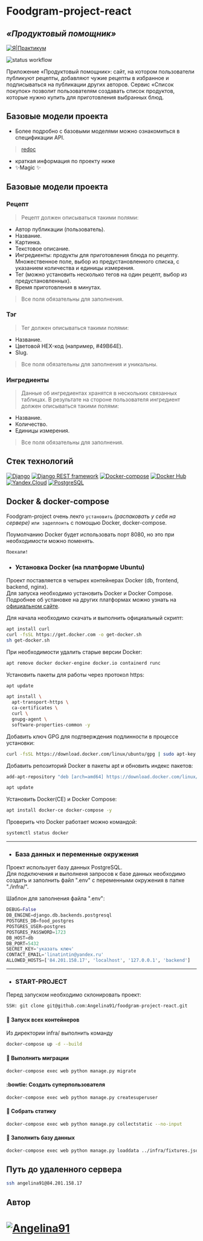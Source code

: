# Foodgram-project-react
## _«Продуктовый помощник»_

[![Я|Практикум](https://img.shields.io/badge/-ЯндексПрактикум-464646?style=flat&logo=Yandex.Cloud&logoColor=56C0C0&color=008080)](https://practicum.yandex.ru/)

![status workflow](https://github.com/Angelina91/foodgram-project-react/actions/workflows/foodgram_workflow.yml/badge.svg)

Приложение «Продуктовый помощник»: сайт, на котором пользователи публикуют рецепты, добавляют чужие рецепты в избранное и подписываться на публикации других авторов. Сервис «Список покупок» позволит пользователям создавать список продуктов, которые нужно купить для приготовления выбранных блюд.

## Базовые модели проекта

- Более подробно с базовыми моделями можно ознакомиться в спецификации API.
> [redoc](http://84.201.158.17/redoc/)

- краткая информация по проекту ниже
- ✨Magic ✨

## Базовые модели проекта
### Рецепт
> Рецепт должен описываться такими полями:
- Автор публикации (пользователь).
- Название.
- Картинка.
- Текстовое описание.
- Ингредиенты: продукты для приготовления блюда по рецепту. Множественное поле, выбор из предустановленного списка, с указанием количества и единицы измерения.
- Тег (можно установить несколько тегов на один рецепт, выбор из предустановленных).
- Время приготовления в минутах.
> Все поля обязательны для заполнения.

### Тэг
> Тег должен описываться такими полями:
- Название.
- Цветовой HEX-код (например, #49B64E).
- Slug.
> Все поля обязательны для заполнения и уникальны.

### Ингредиенты
> Данные об ингредиентах хранятся в нескольких связанных таблицах. В результате на стороне пользователя ингредиент должен описываться такими полями:
- Название.
- Количество.
- Единицы измерения.
> Все поля обязательны для заполнения.


## Стек технологий

[![Django](https://img.shields.io/badge/-Django-464646?style=flat&logo=Django&logoColor=56C0C0&color=008080)](https://www.djangoproject.com/)
[![Django REST framework](https://img.shields.io/badge/-Django%20REST%20framework-464646?style=flat&logo=Django%20REST%20framework&logoColor=56C0C0&color=008080)](https://www.django-rest-framework.org/)
[![Docker-compose](https://img.shields.io/badge/-Docker%20compose-464646?style=flat&logo=Docker&logoColor=56C0C0&color=008080)](https://www.docker.com/)
[![Docker Hub](https://img.shields.io/badge/-Docker%20Hub-464646?style=flat&logo=Docker&logoColor=56C0C0&color=008080)](https://www.docker.com/products/docker-hub)
[![Yandex.Cloud](https://img.shields.io/badge/-Yandex.Cloud-464646?style=flat&logo=Yandex.Cloud&logoColor=56C0C0&color=008080)](https://cloud.yandex.ru/)
[![PostgreSQL](https://img.shields.io/badge/-PostgreSQL-464646?style=flat&logo=PostgreSQL&logoColor=56C0C0&color=008080)](https://www.postgresql.org)

## Docker & docker-compose

Foodgram-project очень лекго `установить` _(распаковать у себя на сервере)_ `или задеплоить` с помощью Docker, docker-compose.

Поумолчанию Docker будет использовать порт 8080, но это при необходимости можно поменять.

`Поехали!`

- ### Установка Docker (на платформе Ubuntu)
Проект поставляется в четырех контейнерах Docker (db, frontend, backend, nginx).  
Для запуска необходимо установить Docker и Docker Compose.  
Подробнее об установке на других платформах можно узнать на [официальном сайте](https://docs.docker.com/engine/install/).

Для начала необходимо скачать и выполнить официальный скрипт:
```bash
apt install curl
curl -fsSL https://get.docker.com -o get-docker.sh
sh get-docker.sh
```

При необходимости удалить старые версии Docker:
```bash
apt remove docker docker-engine docker.io containerd runc 
```

Установить пакеты для работы через протокол https:
```bash
apt update
```

```bash
apt install \
  apt-transport-https \
  ca-certificates \
  curl \
  gnupg-agent \
  software-properties-common -y 
```

Добавить ключ GPG для подтверждения подлинности в процессе установки:
```bash
curl -fsSL https://download.docker.com/linux/ubuntu/gpg | sudo apt-key add -
```

Добавить репозиторий Docker в пакеты apt и обновить индекс пакетов:
```bash
add-apt-repository "deb [arch=amd64] https://download.docker.com/linux/ubuntu $(lsb_release -cs) stable" 
```
```bash
apt update
```

Установить Docker(CE) и Docker Compose:
```bash
apt install docker-ce docker-compose -y
```

Проверить что  Docker работает можно командой:
```bash
systemctl status docker
```

---
- ### База данных и переменные окружения

Проект использует базу данных PostgreSQL.  
Для подключения и выполненя запросов к базе данных необходимо создать и заполнить файл ".env" с переменными окружения в папке "./infra/".

Шаблон для заполнения файла ".env":
```python
DEBUG=False
DB_ENGINE=django.db.backends.postgresql
POSTGRES_DB=food_postgres
POSTGRES_USER=postgres
POSTGRES_PASSWORD=1723
DB_HOST=db
DB_PORT=5432
SECRET_KEY='указать ключ'
CONTACT_EMAIL='linatintin@yandex.ru'
ALLOWED_HOSTS=['84.201.158.17', 'localhost', '127.0.0.1', 'backend']
```

---
- ### START-PROJECT

Перед запуском необходимо склонировать проект:
```bash
SSH: git clone git@github.com:Angelina91/foodgram-project-react.git
```

#### :whale: Запуск всех контейнеров

Из директории infra/ выполнить команду

```bash
docker-compose up -d --build
```

#### :feet: Выполнить миграции

```bash
docker-compose exec web python manage.py migrate
```

#### :bowtie: Создать суперпользователя

```bash
docker-compose exec web python manage.py createsuperuser
```

#### :crystal_ball: Собрать статику

```bash
docker-compose exec web python manage.py collectstatic --no-input
```

#### :love_letter: Заполнить базу данных

```bash
docker-compose exec web python manage.py loaddata ../infra/fixtures.json
```

## Путь до удаленного сервера

```bash
ssh angelina91@84.201.158.17
```
## Автор

# [![Angelina91](https://img.shields.io/badge/-Angelina91-464646?style=flat&logo=Angelina&logoColor=56C0C0&color=000)](https://github.com/Angelina91)
